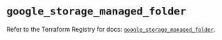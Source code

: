 # `google_storage_managed_folder`

Refer to the Terraform Registry for docs: [`google_storage_managed_folder`](https://registry.terraform.io/providers/hashicorp/google-beta/5.43.0/docs/resources/google_storage_managed_folder).
